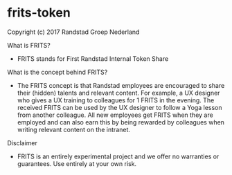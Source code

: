 # frits-token
Copyright (c) 2017 Randstad Groep Nederland

What is FRITS?

* FRITS stands for First Randstad Internal Token Share

What is the concept behind FRITS?

* The FRITS concept is that Randstad employees are encouraged to share their (hidden) talents and relevant content. For example, a UX designer who gives a UX training to colleagues for 1 FRITS in the evening. The received FRITS can be used by the UX designer to follow a Yoga lesson from another colleague. All new employees get FRITS when they are employed and can also earn this by being rewarded by colleagues when writing relevant content on the intranet.

Disclaimer

* FRITS is an entirely experimental project and we offer no warranties or guarantees. Use entirely at your own risk.
